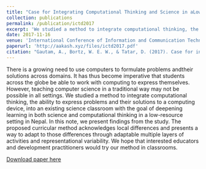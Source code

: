 ```yaml
---
title: "Case for Integrating Computational Thinking and Science in aLow-Resource Setting"
collection: publications
permalink: /publication/ictd2017
excerpt: 'We studied a method to integrate computational thinking, the ability to express problems and their solutions to a computing device, into an existing science classroom with the goal of deepening learning in both science and computational thinking in a low-resource setting in Nepal.'
date: 2017-11-16
venue: 'International Conference of Information and Communication Technologies on Development (ICTD)'
paperurl: 'http://aakash.xyz/files/ictd2017.pdf'
citation: "Gautam, A., Bortz, W. E. W., & Tatar, D. (2017). Case for integrating computational thinking and science in a low-resource setting. In <i>Proceedings of the Ninth International Conference on Information and Communication Technologies and Development (ICTD'17)</i>."
---
```

There is a growing need to use computers to formulate problems andtheir solutions across domains. It has thus become imperative that students across the globe be able to work with computing to express themselves. However, teaching computer science in a traditional way may not be possible in all settings. We studied a method to integrate computational thinking, the ability to express problems and their solutions to a computing device, into an existing science classroom with the goal of deepening learning in both science and computational thinking in a low-resource setting in Nepal. In this note, we present findings from the study. The proposed curricular method acknowledges local differences and presents a way to adapt to those differences through adaptable multiple layers of activities and representational variability. We hope that interested educators and development practitioners would try our method in classrooms.

[Download paper here](http://aakash.xyz/files/ictd2017.pdf)